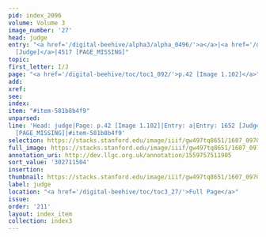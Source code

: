 ```yaml
---
pid: index_2096
volume: Volume 3
image_number: '27'
head: judge
entry: "<a href='/digital-beehive/alpha3/alpha_0496/'>a</a>|<a href='/digital-beehive/num7/num_2526/'>1652
  [Judge]</a>|4517 [PAGE_MISSING]"
topic:
first_letter: I/J
page: "<a href='/digital-beehive/toc/toc1_092/'>p.42 [Image 1.102]</a>"
add:
xref:
see:
index:
item: "#item-581b8b4f9"
unparsed:
line: 'Head: judge|Page: p.42 [Image 1.102]|Entry: a|Entry: 1652 [Judge]|Entry: 4517
  [PAGE_MISSING]|#item-581b8b4f9'
selection: https://stacks.stanford.edu/image/iiif/gw497tq8651/1607_0970/125,1504,734,128/full/0/default.jpg
full_image: https://stacks.stanford.edu/image/iiif/gw497tq8651/1607_0970/full/full/0/default.jpg
annotation_uri: http://dev.llgc.org.uk/annotation/1559757511905
sort_value: '302711504'
insertion:
thumbnail: https://stacks.stanford.edu/image/iiif/gw497tq8651/1607_0970/125,1504,734,128/150,/0/default.jpg
label: judge
location: "<a href='/digital-beehive/toc/toc3_27/'>Full Page</a>"
issue:
order: '211'
layout: index_item
collection: index3
---
```

